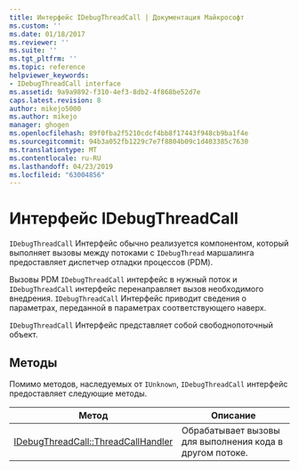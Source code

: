 ```yaml
---
title: Интерфейс IDebugThreadCall | Документация Майкрософт
ms.custom: ''
ms.date: 01/18/2017
ms.reviewer: ''
ms.suite: ''
ms.tgt_pltfrm: ''
ms.topic: reference
helpviewer_keywords:
- IDebugThreadCall interface
ms.assetid: 9a9a9892-f310-4ef3-8db2-4f868be52d7e
caps.latest.revision: 8
author: mikejo5000
ms.author: mikejo
manager: ghogen
ms.openlocfilehash: 89f0fba2f5210cdcf4bb8f17443f948cb9ba1f4e
ms.sourcegitcommit: 94b3a052fb1229c7e7f8804b09c1d403385c7630
ms.translationtype: MT
ms.contentlocale: ru-RU
ms.lasthandoff: 04/23/2019
ms.locfileid: "63004856"
---
```

# <a name="idebugthreadcall-interface"></a>Интерфейс IDebugThreadCall
`IDebugThreadCall` Интерфейс обычно реализуется компонентом, который выполняет вызовы между потоками с `IDebugThread` маршалинга предоставляет диспетчер отладки процессов (PDM).  
  
 Вызовы PDM `IDebugThreadCall` интерфейс в нужный поток и `IDebugThreadCall` интерфейс перенаправляет вызов необходимого внедрения. `IDebugThreadCall` Интерфейс приводит сведения о параметрах, переданной в параметрах соответствующего наверх.  
  
 `IDebugThreadCall` Интерфейс представляет собой свободнопоточный объект.  
  
## <a name="methods"></a>Методы  
 Помимо методов, наследуемых от `IUnknown`, `IDebugThreadCall` интерфейс предоставляет следующие методы.  
  
|Метод|Описание|  
|------------|-----------------|  
|[IDebugThreadCall::ThreadCallHandler](../../winscript/reference/idebugthreadcall-threadcallhandler.md)|Обрабатывает вызовы для выполнения кода в другом потоке.|